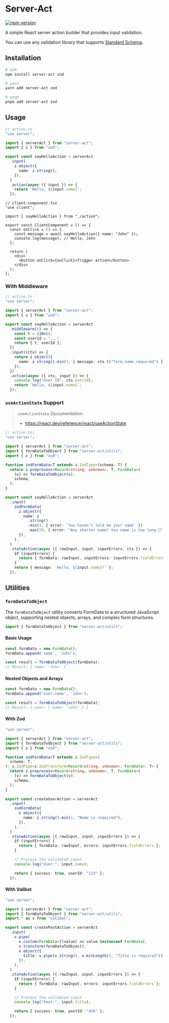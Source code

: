 # Server-Act

[![npm version](https://badge.fury.io/js/server-act.svg)](https://badge.fury.io/js/server-act)

A simple React server action builder that provides input validation.

You can use any validation library that supports [Standard Schema](https://standardschema.dev/).

## Installation

```bash
# npm
npm install server-act zod

# yarn
yarn add server-act zod

# pnpm
pnpm add server-act zod
```

## Usage

```ts
// action.ts
"use server";

import { serverAct } from "server-act";
import { z } from "zod";

export const sayHelloAction = serverAct
  .input(
    z.object({
      name: z.string(),
    }),
  )
  .action(async ({ input }) => {
    return `Hello, ${input.name}`;
  });
```

```tsx
// client-component.tsx
"use client";

import { sayHelloAction } from "./action";

export const ClientComponent = () => {
  const onClick = () => {
    const message = await sayHelloAction({ name: "John" });
    console.log(message); // Hello, John
  };

  return (
    <div>
      <button onClick={onClick}>Trigger action</button>
    </div>
  );
};
```

### With Middleware

```ts
// action.ts
"use server";

import { serverAct } from "server-act";
import { z } from "zod";

export const sayHelloAction = serverAct
  .middleware(() => {
    const t = i18n();
    const userId = "..."
    return { t, userId };
  })
  .input((ctx) => {
    return z.object({
      name: z.string().min(1, { message: ctx.t("form.name.required") }),
    });
  })
  .action(async ({ ctx, input }) => {
    console.log("User ID", ctx.userId);
    return `Hello, ${input.name}`;
  });
```

### `useActionState` Support

> `useActionState` Documentation:
>
> - https://react.dev/reference/react/useActionState

```ts
// action.ts;
"use server";

import { serverAct } from "server-act";
import { formDataToObject } from "server-act/utils";
import { z } from "zod";

function zodFormData<T extends z.ZodType>(schema: T) {
  return z.preprocess<Record<string, unknown>, T, FormData>(
    (v) => formDataToObject(v),
    schema,
  );
}

export const sayHelloAction = serverAct
  .input(
    zodFormData(
      z.object({
        name: z
          .string()
          .min(1, { error: `You haven't told me your name` })
          .max(20, { error: "Any shorter name? You name is too long 😬" }),
      }),
    ),
  )
  .stateAction(async ({ rawInput, input, inputErrors, ctx }) => {
    if (inputErrors) {
      return { formData: rawInput, inputErrors: inputErrors.fieldErrors };
    }
    return { message: `Hello, ${input.name}!` };
  });
```

## Utilities

### `formDataToObject`

The `formDataToObject` utility converts FormData to a structured JavaScript object, supporting nested objects, arrays, and complex form structures.

```ts
import { formDataToObject } from "server-act/utils";
```

#### Basic Usage

```ts
const formData = new FormData();
formData.append('name', 'John');

const result = formDataToObject(formData);
// Result: { name: 'John' }
```

#### Nested Objects and Arrays

```ts
const formData = new FormData();
formData.append('user.name', 'John');

const result = formDataToObject(formData);
// Result: { user: { name: 'John' } }
```

#### With Zod

```ts
"use server";

import { serverAct } from "server-act";
import { formDataToObject } from "server-act/utils";
import { z } from "zod";

function zodFormData<T extends z.ZodType>(
  schema: T,
): z.ZodPipe<z.ZodTransform<Record<string, unknown>, FormData>, T> {
  return z.preprocess<Record<string, unknown>, T, FormData>(
    (v) => formDataToObject(v),
    schema,
  );
}

export const createUserAction = serverAct
  .input(
    zodFormData(
      z.object({
        name: z.string().min(1, "Name is required"),
      }),
    ),
  )
  .stateAction(async ({ rawInput, input, inputErrors }) => {
    if (inputErrors) {
      return { formData: rawInput, errors: inputErrors.fieldErrors };
    }

    // Process the validated input
    console.log("User:", input.name);

    return { success: true, userId: "123" };
  });
```

#### With Valibot

```ts
"use server";

import { serverAct } from "server-act";
import { formDataToObject } from "server-act/utils";
import * as v from "valibot";

export const createPostAction = serverAct
  .input(
    v.pipe(
      v.custom<FormData>((value) => value instanceof FormData),
      v.transform(formDataToObject),
      v.object({
        title: v.pipe(v.string(), v.minLength(1, "Title is required")),
      }),
    ),
  )
  .stateAction(async ({ rawInput, input, inputErrors }) => {
    if (inputErrors) {
      return { formData: rawInput, errors: inputErrors.fieldErrors };
    }

    // Process the validated input
    console.log("Post:", input.title);

    return { success: true, postId: "456" };
  });
```
